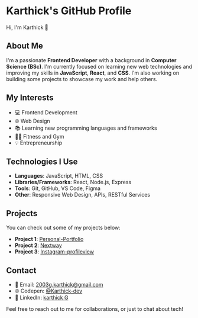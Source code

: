 # Karthick's GitHub Profile

Hi, I'm Karthick 👋

## About Me

I'm a passionate **Frontend Developer** with a background in **Computer Science (BSc)**. I'm currently focused on learning new web technologies and improving my skills in **JavaScript**, **React**, and **CSS**. I'm also working on building some projects to showcase my work and help others.

## My Interests

- 💻 Frontend Development
- 🌐 Web Design
- 📚 Learning new programming languages and frameworks
- 🏋️‍♂️ Fitness and Gym
- 💡 Entrepreneurship

## Technologies I Use

- **Languages**: JavaScript, HTML, CSS
- **Libraries/Frameworks**: React, Node.js, Express
- **Tools**: Git, GitHub, VS Code, Figma
- **Other**: Responsive Web Design, APIs, RESTful Services

## Projects

You can check out some of my projects below:

- **Project 1**: [Personal-Portfolio](https://karthick-portfolio-me.netlify.app/)
- **Project 2**: [Nextway](https://karthick06-dev.neocities.org/nextway/home)
- **Project 3**: [Instagram-profileview](https://codepen.io/Karthick-dev/pen/poaodRv)

## Contact

- 📧 Email: [2003g.karthick@gmail.com](mailto:2003g.karthick@gmail.com)
- 🌐 Codepen: [@Karthick-dev](https://codepen.io/karthick-dev)
- 💬 LinkedIn: [karthick G](https://www.linkedin.com/in/karthick006/)

Feel free to reach out to me for collaborations, or just to chat about tech!
